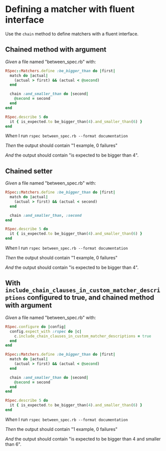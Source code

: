 # Defining a matcher with fluent interface

Use the `chain` method to define matchers with a fluent interface.

## Chained method with argument

_Given_ a file named "between_spec.rb" with:

```ruby
RSpec::Matchers.define :be_bigger_than do |first|
  match do |actual|
    (actual > first) && (actual < @second)
  end

  chain :and_smaller_than do |second|
    @second = second
  end
end

RSpec.describe 5 do
  it { is_expected.to be_bigger_than(4).and_smaller_than(6) }
end
```

_When_ I run `rspec between_spec.rb --format documentation`

_Then_ the output should contain "1 example, 0 failures"

_And_ the output should contain "is expected to be bigger than 4".

## Chained setter

_Given_ a file named "between_spec.rb" with:

```ruby
RSpec::Matchers.define :be_bigger_than do |first|
  match do |actual|
    (actual > first) && (actual < second)
  end

  chain :and_smaller_than, :second
end

RSpec.describe 5 do
  it { is_expected.to be_bigger_than(4).and_smaller_than(6) }
end
```

_When_ I run `rspec between_spec.rb --format documentation`

_Then_ the output should contain "1 example, 0 failures"

_And_ the output should contain "is expected to be bigger than 4".

## With `include_chain_clauses_in_custom_matcher_descriptions` configured to true, and chained method with argument

_Given_ a file named "between_spec.rb" with:

```ruby
RSpec.configure do |config|
  config.expect_with :rspec do |c|
    c.include_chain_clauses_in_custom_matcher_descriptions = true
  end
end

RSpec::Matchers.define :be_bigger_than do |first|
  match do |actual|
    (actual > first) && (actual < @second)
  end

  chain :and_smaller_than do |second|
    @second = second
  end
end

RSpec.describe 5 do
  it { is_expected.to be_bigger_than(4).and_smaller_than(6) }
end
```

_When_ I run `rspec between_spec.rb --format documentation`

_Then_ the output should contain "1 example, 0 failures"

_And_ the output should contain "is expected to be bigger than 4 and smaller than 6".
